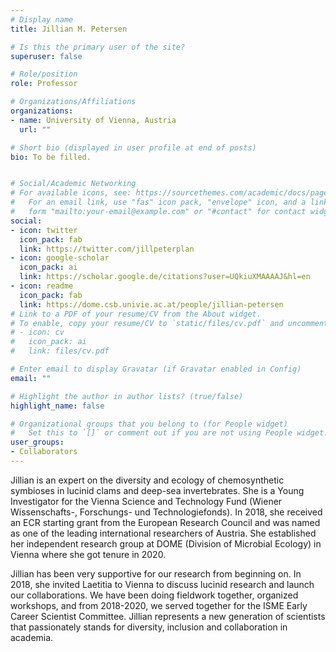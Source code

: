 ```yaml
---
# Display name
title: Jillian M. Petersen

# Is this the primary user of the site?
superuser: false

# Role/position
role: Professor

# Organizations/Affiliations
organizations:
- name: University of Vienna, Austria
  url: ""

# Short bio (displayed in user profile at end of posts)
bio: To be filled.


# Social/Academic Networking
# For available icons, see: https://sourcethemes.com/academic/docs/page-builder/#icons
#   For an email link, use "fas" icon pack, "envelope" icon, and a link in the
#   form "mailto:your-email@example.com" or "#contact" for contact widget.
social:
- icon: twitter
  icon_pack: fab
  link: https://twitter.com/jillpeterplan
- icon: google-scholar
  icon_pack: ai
  link: https://scholar.google.de/citations?user=UQkiuXMAAAAJ&hl=en
- icon: readme
  icon_pack: fab
  link: https://dome.csb.univie.ac.at/people/jillian-petersen
# Link to a PDF of your resume/CV from the About widget.
# To enable, copy your resume/CV to `static/files/cv.pdf` and uncomment the lines below.
# - icon: cv
#   icon_pack: ai
#   link: files/cv.pdf

# Enter email to display Gravatar (if Gravatar enabled in Config)
email: ""

# Highlight the author in author lists? (true/false)
highlight_name: false

# Organizational groups that you belong to (for People widget)
#   Set this to `[]` or comment out if you are not using People widget.
user_groups:
- Collaborators
---
```


Jillian is an expert on the diversity and ecology of chemosynthetic symbioses in lucinid clams and deep-sea invertebrates. She is a Young Investigator for the Vienna Science and Technology Fund (Wiener Wissenschafts-, Forschungs- und Technologiefonds). In 2018, she received an ECR starting grant from the European Research Council and was named as one of the leading international researchers of Austria. She established her independent research group at DOME (Division of Microbial Ecology) in Vienna where she got tenure in 2020.

Jillian has been very supportive for our research from beginning on. In 2018, she invited Laetitia to Vienna to discuss lucinid research and launch our collaborations. We have been doing fieldwork together, organized workshops, and from 2018-2020, we served together for the ISME Early Career Scientist Committee. Jillian represents a new generation of scientists that passionately stands for diversity, inclusion and collaboration in academia.

